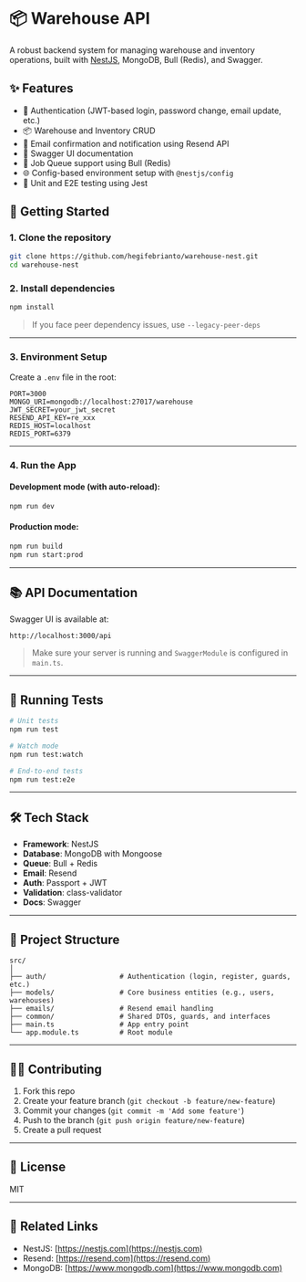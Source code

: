 # 📦 Warehouse API

A robust backend system for managing warehouse and inventory operations, built with [NestJS](https://nestjs.com/), MongoDB, Bull (Redis), and Swagger.

## ✨ Features

* 🔐 Authentication (JWT-based login, password change, email update, etc.)
* 📦 Warehouse and Inventory CRUD
* 📨 Email confirmation and notification using Resend API
* 📄 Swagger UI documentation
* 🧅 Job Queue support using Bull (Redis)
* 🌐 Config-based environment setup with `@nestjs/config`
* 🧪 Unit and E2E testing using Jest

## 🚀 Getting Started

### 1. Clone the repository

```bash
git clone https://github.com/hegifebrianto/warehouse-nest.git
cd warehouse-nest
```

### 2. Install dependencies

```bash
npm install
```

> If you face peer dependency issues, use `--legacy-peer-deps`

---

### 3. Environment Setup

Create a `.env` file in the root:

```env
PORT=3000
MONGO_URI=mongodb://localhost:27017/warehouse
JWT_SECRET=your_jwt_secret
RESEND_API_KEY=re_xxx
REDIS_HOST=localhost
REDIS_PORT=6379
```

---

### 4. Run the App

#### Development mode (with auto-reload):

```bash
npm run dev
```

#### Production mode:

```bash
npm run build
npm run start:prod
```

---

## 📚 API Documentation

Swagger UI is available at:

```
http://localhost:3000/api
```

> Make sure your server is running and `SwaggerModule` is configured in `main.ts`.

---

## 🧪 Running Tests

```bash
# Unit tests
npm run test

# Watch mode
npm run test:watch

# End-to-end tests
npm run test:e2e
```

---

## 🛠️ Tech Stack

* **Framework**: NestJS
* **Database**: MongoDB with Mongoose
* **Queue**: Bull + Redis
* **Email**: Resend
* **Auth**: Passport + JWT
* **Validation**: class-validator
* **Docs**: Swagger

---

## 📁 Project Structure

```
src/
│
├── auth/                  # Authentication (login, register, guards, etc.)
├── models/                # Core business entities (e.g., users, warehouses)
├── emails/                # Resend email handling
├── common/                # Shared DTOs, guards, and interfaces
├── main.ts                # App entry point
└── app.module.ts          # Root module
```

---

## 🧑‍💻 Contributing

1. Fork this repo
2. Create your feature branch (`git checkout -b feature/new-feature`)
3. Commit your changes (`git commit -m 'Add some feature'`)
4. Push to the branch (`git push origin feature/new-feature`)
5. Create a pull request

---

## 📄 License

MIT

---

## 🔗 Related Links

* NestJS: [https://nestjs.com](https://nestjs.com)
* Resend: [https://resend.com](https://resend.com)
* MongoDB: [https://www.mongodb.com](https://www.mongodb.com)
